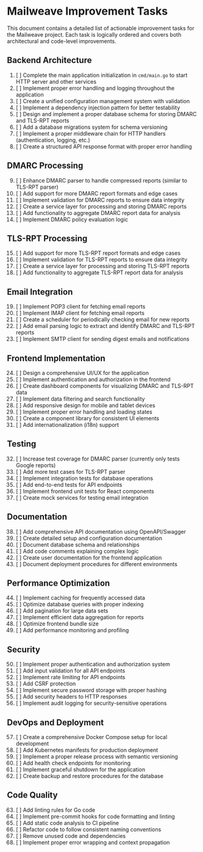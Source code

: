 # Mailweave Improvement Tasks

This document contains a detailed list of actionable improvement tasks for the Mailweave project. Each task is logically ordered and covers both architectural and code-level improvements.

## Backend Architecture

1. [ ] Complete the main application initialization in `cmd/main.go` to start HTTP server and other services
2. [ ] Implement proper error handling and logging throughout the application
3. [ ] Create a unified configuration management system with validation
4. [ ] Implement a dependency injection pattern for better testability
5. [ ] Design and implement a proper database schema for storing DMARC and TLS-RPT reports
6. [ ] Add a database migrations system for schema versioning
7. [ ] Implement a proper middleware chain for HTTP handlers (authentication, logging, etc.)
8. [ ] Create a structured API response format with proper error handling

## DMARC Processing

9. [ ] Enhance DMARC parser to handle compressed reports (similar to TLS-RPT parser)
10. [ ] Add support for more DMARC report formats and edge cases
11. [ ] Implement validation for DMARC reports to ensure data integrity
12. [ ] Create a service layer for processing and storing DMARC reports
13. [ ] Add functionality to aggregate DMARC report data for analysis
14. [ ] Implement DMARC policy evaluation logic

## TLS-RPT Processing

15. [ ] Add support for more TLS-RPT report formats and edge cases
16. [ ] Implement validation for TLS-RPT reports to ensure data integrity
17. [ ] Create a service layer for processing and storing TLS-RPT reports
18. [ ] Add functionality to aggregate TLS-RPT report data for analysis

## Email Integration

19. [ ] Implement POP3 client for fetching email reports
20. [ ] Implement IMAP client for fetching email reports
21. [ ] Create a scheduler for periodically checking email for new reports
22. [ ] Add email parsing logic to extract and identify DMARC and TLS-RPT reports
23. [ ] Implement SMTP client for sending digest emails and notifications

## Frontend Implementation

24. [ ] Design a comprehensive UI/UX for the application
25. [ ] Implement authentication and authorization in the frontend
26. [ ] Create dashboard components for visualizing DMARC and TLS-RPT data
27. [ ] Implement data filtering and search functionality
28. [ ] Add responsive design for mobile and tablet devices
29. [ ] Implement proper error handling and loading states
30. [ ] Create a component library for consistent UI elements
31. [ ] Add internationalization (i18n) support

## Testing

32. [ ] Increase test coverage for DMARC parser (currently only tests Google reports)
33. [ ] Add more test cases for TLS-RPT parser
34. [ ] Implement integration tests for database operations
35. [ ] Add end-to-end tests for API endpoints
36. [ ] Implement frontend unit tests for React components
37. [ ] Create mock services for testing email integration

## Documentation

38. [ ] Add comprehensive API documentation using OpenAPI/Swagger
39. [ ] Create detailed setup and configuration documentation
40. [ ] Document database schema and relationships
41. [ ] Add code comments explaining complex logic
42. [ ] Create user documentation for the frontend application
43. [ ] Document deployment procedures for different environments

## Performance Optimization

44. [ ] Implement caching for frequently accessed data
45. [ ] Optimize database queries with proper indexing
46. [ ] Add pagination for large data sets
47. [ ] Implement efficient data aggregation for reports
48. [ ] Optimize frontend bundle size
49. [ ] Add performance monitoring and profiling

## Security

50. [ ] Implement proper authentication and authorization system
51. [ ] Add input validation for all API endpoints
52. [ ] Implement rate limiting for API endpoints
53. [ ] Add CSRF protection
54. [ ] Implement secure password storage with proper hashing
55. [ ] Add security headers to HTTP responses
56. [ ] Implement audit logging for security-sensitive operations

## DevOps and Deployment

57. [ ] Create a comprehensive Docker Compose setup for local development
58. [ ] Add Kubernetes manifests for production deployment
59. [ ] Implement a proper release process with semantic versioning
60. [ ] Add health check endpoints for monitoring
61. [ ] Implement graceful shutdown for the application
62. [ ] Create backup and restore procedures for the database

## Code Quality

63. [ ] Add linting rules for Go code
64. [ ] Implement pre-commit hooks for code formatting and linting
65. [ ] Add static code analysis to CI pipeline
66. [ ] Refactor code to follow consistent naming conventions
67. [ ] Remove unused code and dependencies
68. [ ] Implement proper error wrapping and context propagation